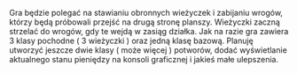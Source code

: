 Gra będzie polegać na stawianiu obronnych wieżyczek i zabijaniu wrogów, którzy będą próbowali przejść na drugą stronę planszy.
Wieżyczki zaczną strzelać do wrogów, gdy te wejdą w zasiąg działka. Jak na razie gra zawiera 3 klasy pochodne ( 3 wieżyczki )
oraz jedną klasę bazową. Planuję utworzyć jeszcze dwie klasy ( może więcej ) potworów, dodać wyświetlanie aktualnego
stanu pieniędzy na konsoli graficznej i jakieś małe ulepszenia.
